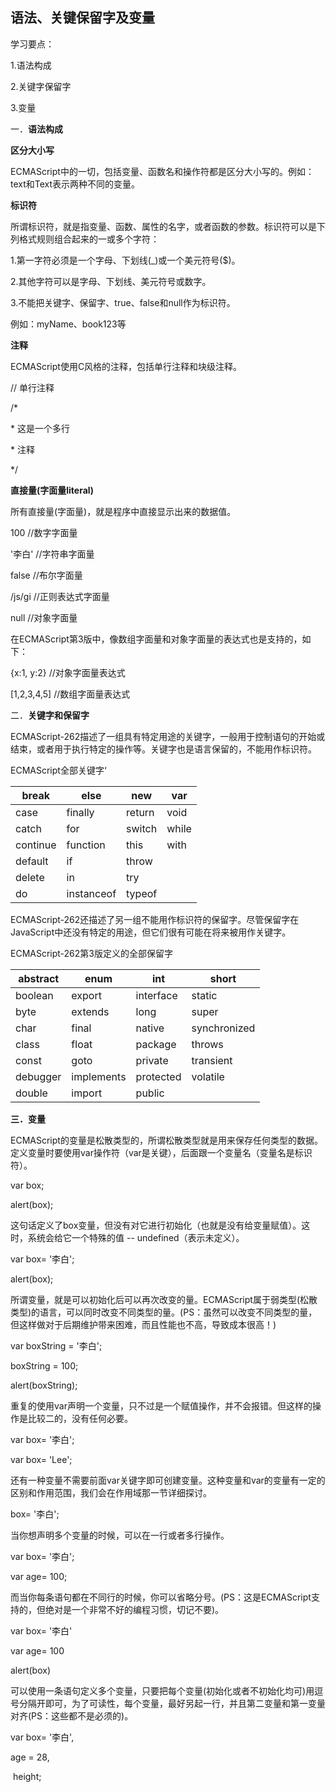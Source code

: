 ## **语法、关键保留字及变量**

学习要点：

1.语法构成

2.关键字保留字

3.变量

一．**语法构成**

**区分大小写**

ECMAScript中的一切，包括变量、函数名和操作符都是区分大小写的。例如：text和Text表示两种不同的变量。

**标识符**

所谓标识符，就是指变量、函数、属性的名字，或者函数的参数。标识符可以是下列格式规则组合起来的一或多个字符：

1.第一字符必须是一个字母、下划线(_)或一个美元符号($)。

2.其他字符可以是字母、下划线、美元符号或数字。

3.不能把关键字、保留字、true、false和null作为标识符。

例如：myName、book123等

**注释**

ECMAScript使用C风格的注释，包括单行注释和块级注释。

// 单行注释

/*

\* 这是一个多行

\* 注释

*/

**直接量(字面量literal)**

所有直接量(字面量)，就是程序中直接显示出来的数据值。

100				//数字字面量

'李白'			//字符串字面量

false				//布尔字面量

/js/gi			//正则表达式字面量

null				//对象字面量

在ECMAScript第3版中，像数组字面量和对象字面量的表达式也是支持的，如下：

{x:1, y:2}		//对象字面量表达式

[1,2,3,4,5]		//数组字面量表达式

二．**关键字和保留字**

ECMAScript-262描述了一组具有特定用途的关键字，一般用于控制语句的开始或结束，或者用于执行特定的操作等。关键字也是语言保留的，不能用作标识符。

ECMAScript全部关键字‘

| break    | else       | new    | var   |
| -------- | ---------- | ------ | ----- |
| case     | finally    | return | void  |
| catch    | for        | switch | while |
| continue | function   | this   | with  |
| default  | if         | throw  |       |
| delete   | in         | try    |       |
| do       | instanceof | typeof |       |

ECMAScript-262还描述了另一组不能用作标识符的保留字。尽管保留字在JavaScript中还没有特定的用途，但它们很有可能在将来被用作关键字。

ECMAScript-262第3版定义的全部保留字

| abstract | enum       | int       | short        |
| -------- | ---------- | --------- | ------------ |
| boolean  | export     | interface | static       |
| byte     | extends    | long      | super        |
| char     | final      | native    | synchronized |
| class    | float      | package   | throws       |
| const    | goto       | private   | transient    |
| debugger | implements | protected | volatile     |
| double   | import     | public    |              |

**三．变量**

ECMAScript的变量是松散类型的，所谓松散类型就是用来保存任何类型的数据。定义变量时要使用var操作符（var是关键），后面跟一个变量名（变量名是标识符）。

var box; 

alert(box);

这句话定义了box变量，但没有对它进行初始化（也就是没有给变量赋值）。这时，系统会给它一个特殊的值 -- undefined（表示未定义）。

var box= '李白';

alert(box);

所谓变量，就是可以初始化后可以再次改变的量。ECMAScript属于弱类型(松散类型)的语言，可以同时改变不同类型的量。(PS：虽然可以改变不同类型的量，但这样做对于后期维护带来困难，而且性能也不高，导致成本很高！)

var boxString = '李白';

boxString = 100;    

alert(boxString);

重复的使用var声明一个变量，只不过是一个赋值操作，并不会报错。但这样的操作是比较二的，没有任何必要。

var box= '李白';

var box= 'Lee';

还有一种变量不需要前面var关键字即可创建变量。这种变量和var的变量有一定的区别和作用范围，我们会在作用域那一节详细探讨。

box= '李白';

当你想声明多个变量的时候，可以在一行或者多行操作。

var box= '李白';

var age= 100;

而当你每条语句都在不同行的时候，你可以省略分号。(PS：这是ECMAScript支持的，但绝对是一个非常不好的编程习惯，切记不要)。

var box= '李白'

var age= 100

alert(box)

可以使用一条语句定义多个变量，只要把每个变量(初始化或者不初始化均可)用逗号分隔开即可，为了可读性，每个变量，最好另起一行，并且第二变量和第一变量对齐(PS：这些都不是必须的)。

var box= '李白',

   age = 28,

​       height;